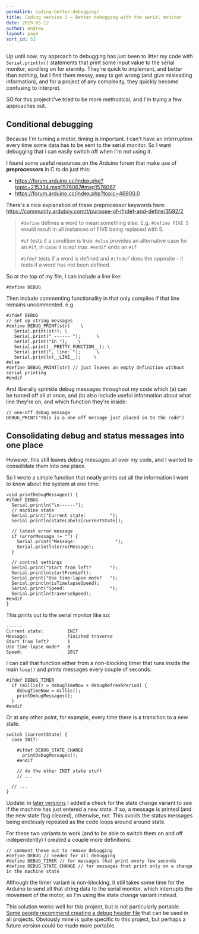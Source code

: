 ```yaml
---
permalink: coding-better-debugging/
title: Coding version 1 – Better debugging with the serial monitor
date: 2019-05-12
author: Andrew
layout: page
sort_id: 52
---
```


Up until now, my approach to debugging has just been to litter my code with `Serial.println()` statements that print some input value to the serial monitor, scrolling on for eternity. They're quick to implement, and better than nothing, but I find them messy, easy to get wrong (and give misleading information), and for a project of any complexity, they quickly become confusing to interpret.

SO for this project I've tried to be more methodical, and I'm trying a few approaches out.

## Conditional debugging

Because I'm turning a motor, timing is important. I can't have an interruption every time some data has to be sent to the serial monitor. So I want debugging that i can easily switch off when I'm not using it. 

I found some useful resources on the Arduino forum that make use of  __preprocessors__ in C to do just this:

* <https://forum.arduino.cc/index.php?topic=215334.msg1576067#msg1576067>
* <https://forum.arduino.cc/index.php?topic=46900.0>

There's a nice explanation of these preprocessor keywords here: <https://community.arduboy.com/t/purpose-of-ifndef-and-define/3592/2>


> `#define` defines a word to mean something else.
> E.g. `#define FIVE 5` would result in all instances of FIVE being replaced with 5.
>
> `#if` tests if a condition is true.
> `#else` provides an alternative case for an `#if`, in case it is not true.
> `#endif` ends an `#if`
>
> `#ifdef` tests if a word is defined and `#ifndef` does the opposite - it tests if a word has not been defined.

So at the top of my file, I can include a line like: 

```
#define DEBUG
```

Then include commenting functionality in that only compiles if that line remains uncommented. e.g. 

```
#ifdef DEBUG
// set up string messages
#define DEBUG_PRINT(str)    \
   Serial.print(str); \
   Serial.print(" ------ ");      \ 
   Serial.print("In ");    \
   Serial.print(__PRETTY_FUNCTION__); \
   Serial.print(", line: ");      \
   Serial.println(__LINE__);     \   
#else
#define DEBUG_PRINT(str) // just leaves an empty definition without serial printing
#endif
```

And liberally sprinkle debug messages throughout my code which (a) can be turned off all at once, and (b) also include useful information about what line they're on, and which function they're inside:

```
// one-off debug message
DEBUG_PRINT("This is a one-off message just placed in to the code")
```

## Consolidating debug and status messages into one place

However, this still leaves debug messages all over my code, and I wanted to consolidate them into one place. 

So I wrote a simple function that neatly prints out all the information I want to know about the system at one time:

```
void printDebugMessages() {
#ifdef DEBUG  
  Serial.println("\n------");
  // machine state
  Serial.print("Current state:         ");
  Serial.println(stateLabels[currentState]);

  // latest error message
  if (errorMessage != "") {
    Serial.print("Message:               ");
    Serial.println(errorMessage);
  }

  // control settings
  Serial.print("Start from left?       ");
  Serial.println(startFromLeft);
  Serial.print("Use time-lapse mode?   ");
  Serial.println(isTimelapseSpeed);
  Serial.print("Speed:                 ");
  Serial.println(traverseSpeed);
#endif
}
```

This prints out to the serial monitor like so:

```
------
Current state:         INIT
Message:               Finished traverse
Start from left?       1
Use time-lapse mode?   0
Speed:                 2017
```

I can call that function either from a non-blocking timer that runs inside the main `loop()` and prints messages every couple of seconds:

```
#ifdef DEBUG_TIMER
  if (millis() > debugTimeNow + debugRefreshPeriod) {
    debugTimeNow = millis();
    printDebugMessages();
  }
#endif
```

Or at any other point, for example, every time there is a transition to a new state. 

```
switch (currentState) {
  case INIT:
    
    #ifdef DEBUG_STATE_CHANGE
      printDebugMessages();
    #endif
  
    // do the other INIT state stuff
    // ...
    
  // ...
}  

```

Update: in [later versions](https://github.com/andrewsleigh/fab-slider/tree/master/arduino-code/v1/camera_slider_v1) I added a check for the state change variant to see if the machine has just entered a new state. If so, a message is printed (and the new state flag cleared), otherwise, not. This avoids the status messages being endlessly repeated as the code loops around around state.


For these two variants to work (and to be able to switch them on and off independently) I created a couple more definitions:

```
// comment these out to remove debugging
#define DEBUG // needed for all debugging
#define DEBUG_TIMER // for messages that print every few seconds
#define DEBUG_STATE_CHANGE // for messages that print only on a change in the machine state
```

Although the timer variant is non-blocking, it still takes some time for the Arduino to send all that string data to the serial monitor, which interrupts the movement of the motor, so I'm using the state change variant instead.

This solution works well for this project, but is not particularly portable. [Some people recommend creating a debug header file](https://forum.arduino.cc/index.php?topic=46900.msg338652#msg338652) that can be used in all projects. Obviously mine is quite specific to this project, but perhaps a future version could be made more portable.


